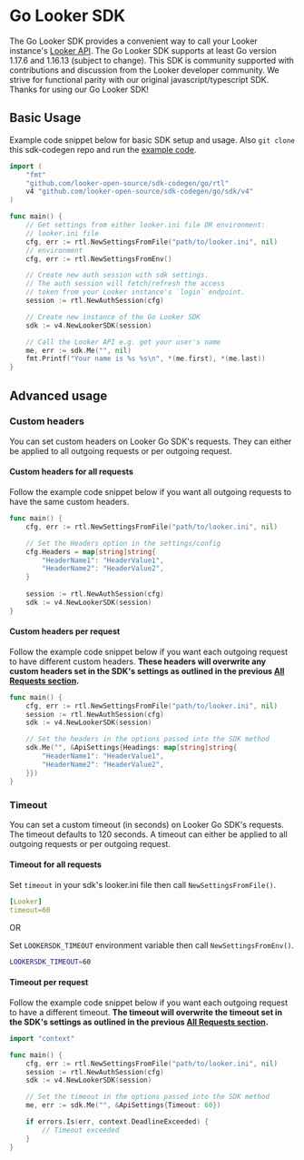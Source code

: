# Go Looker SDK

The Go Looker SDK provides a convenient way to call your Looker instance's [Looker API](https://developers.looker.com/api/overview). The Go Looker SDK supports at least Go version 1.17.6 and 1.16.13 (subject to change). This SDK is community supported with contributions and discussion from the Looker developer community. We strive for functional parity with our original javascript/typescript SDK. Thanks for using our Go Looker SDK!

## Basic Usage

Example code snippet below for basic SDK setup and usage. Also `git clone` this sdk-codegen repo and run the [example code](go/example/main.go). 

```go
import (
    "fmt"
	"github.com/looker-open-source/sdk-codegen/go/rtl"
	v4 "github.com/looker-open-source/sdk-codegen/go/sdk/v4"
)

func main() {
    // Get settings from either looker.ini file OR environment:
	// looker.ini file
	cfg, err := rtl.NewSettingsFromFile("path/to/looker.ini", nil)
    // environment
    cfg, err := rtl.NewSettingsFromEnv()

	// Create new auth session with sdk settings. 
    // The auth session will fetch/refresh the access 
    // token from your Looker instance's `login` endpoint. 
    session := rtl.NewAuthSession(cfg)

    // Create new instance of the Go Looker SDK 
	sdk := v4.NewLookerSDK(session)

    // Call the Looker API e.g. get your user's name
    me, err := sdk.Me("", nil)
	fmt.Printf("Your name is %s %s\n", *(me.first), *(me.last))
}
```

## Advanced usage

### Custom headers

You can set custom headers on Looker Go SDK's requests. They can either be applied to all outgoing requests or per outgoing request. 

#### Custom headers for all requests

Follow the example code snippet below if you want all outgoing requests to have the same custom headers.

```go
func main() {
	cfg, err := rtl.NewSettingsFromFile("path/to/looker.ini", nil)

    // Set the Headers option in the settings/config
    cfg.Headers = map[string]string{
        "HeaderName1": "HeaderValue1",
        "HeaderName2": "HeaderValue2",
    }
    
    session := rtl.NewAuthSession(cfg)
	sdk := v4.NewLookerSDK(session)
}
```

#### Custom headers per request

Follow the example code snippet below if you want each outgoing request to have different custom headers. **These headers will overwrite any custom headers set in the SDK's settings as outlined in the previous [All Requests section](#custom-headers-for-all-requests).**

```go
func main() {
	cfg, err := rtl.NewSettingsFromFile("path/to/looker.ini", nil)
    session := rtl.NewAuthSession(cfg)
	sdk := v4.NewLookerSDK(session)

    // Set the headers in the options passed into the SDK method
    sdk.Me("", &ApiSettings{Headings: map[string]string{
        "HeaderName1": "HeaderValue1",
        "HeaderName2": "HeaderValue2",
    }})
}
```

### Timeout 

You can set a custom timeout (in seconds) on Looker Go SDK's requests. The timeout defaults to 120 seconds. A timeout can either be applied to all outgoing requests or per outgoing request. 

#### Timeout for all requests

Set `timeout` in your sdk's looker.ini file then call `NewSettingsFromFile()`.  
```YAML
[Looker]
timeout=60
```

OR

Set `LOOKERSDK_TIMEOUT` environment variable then call `NewSettingsFromEnv()`.
```bash
LOOKERSDK_TIMEOUT=60
```

#### Timeout per request

Follow the example code snippet below if you want each outgoing request to have a different timeout. **The timeout will overwrite the timeout set in the SDK's settings as outlined in the previous [All Requests section](#timeout-for-all-requests).**

```go
import "context"

func main() {
	cfg, err := rtl.NewSettingsFromFile("path/to/looker.ini", nil)
    session := rtl.NewAuthSession(cfg)
	sdk := v4.NewLookerSDK(session)

    // Set the timeout in the options passed into the SDK method
    me, err := sdk.Me("", &ApiSettings{Timeout: 60})

    if errors.Is(err, context.DeadlineExceeded) {
        // Timeout exceeded
    }
}
```
